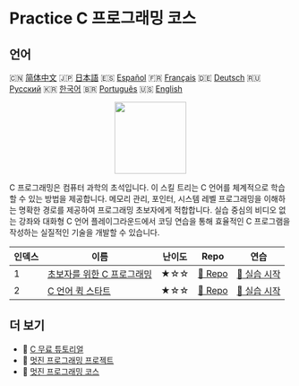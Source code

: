 # Practice C 프로그래밍 코스

## 언어

🇨🇳 [简体中文](README_zh.md) 🇯🇵 [日本語](README_ja.md) 🇪🇸 [Español](README_es.md) 🇫🇷 [Français](README_fr.md) 🇩🇪 [Deutsch](README_de.md) 🇷🇺 [Русский](README_ru.md) 🇰🇷 [한국어](README_ko.md) 🇧🇷 [Português](README_pt.md) 🇺🇸 [English](README.md) 

<div align="center">
<img width="128px" src="https://file.labex.io/path/GAbMWgBPUOxV.png">
</div>

C 프로그래밍은 컴퓨터 과학의 초석입니다. 이 스킬 트리는 C 언어를 체계적으로 학습할 수 있는 방법을 제공합니다. 메모리 관리, 포인터, 시스템 레벨 프로그래밍을 이해하는 명확한 경로를 제공하여 프로그래밍 초보자에게 적합합니다. 실습 중심의 비디오 없는 강좌와 대화형 C 언어 플레이그라운드에서 코딩 연습을 통해 효율적인 C 프로그램을 작성하는 실질적인 기술을 개발할 수 있습니다.

|   인덱스 | 이름                                                                                  | 난이도   | Repo                                                                 | 연습                                                                    |
|----------|---------------------------------------------------------------------------------------|----------|----------------------------------------------------------------------|-------------------------------------------------------------------------|
|        1 | [초보자를 위한 C 프로그래밍](https://labex.io/ko/courses/c-programming-for-beginners) | ★☆☆      | [🔗 Repo](https://github.com/labex-labs/c-programming-for-beginners) | [🚀 실습 시작](https://labex.io/ko/courses/c-programming-for-beginners) |
|        2 | [C 언어 퀵 스타트](https://labex.io/ko/courses/quick-start-with-c)                    | ★☆☆      | [🔗 Repo](https://github.com/labex-labs/quick-start-with-c)          | [🚀 실습 시작](https://labex.io/ko/courses/quick-start-with-c)          |

## 더 보기

- 🔗 [C 무료 튜토리얼](https://github.com/labex-labs/c-free-tutorials)
- 🔗 [멋진 프로그래밍 프로젝트](https://github.com/labex-labs/awesome-programming-projects)
- 🔗 [멋진 프로그래밍 코스](https://github.com/labex-labs/awesome-programming-courses)

